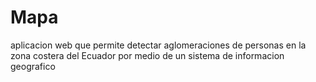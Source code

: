 # Mapa
aplicacion web que permite detectar aglomeraciones de personas en la zona costera del Ecuador por medio de un sistema de informacion geografico
